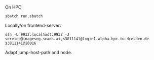 On HPC:

```
sbatch run.sbatch
```

Locally/on frontend-server:
```
ssh -L 9932:localhost:9932 -J service@imageseg.scads.ai,s3811141@login1.alpha.hpc.tu-dresden.de s3811141@i8016
```

Adapt jump-host-path and node.
